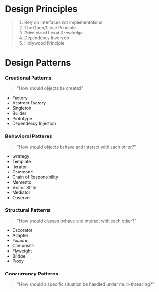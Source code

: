 # Design Principles
> 1. Rely on Interfaces not implementations
> 2. The Open/Close Principle
> 3. Principle of Least Knowledge
> 4. Dependency Inversion
> 5. Hollywood Principle

# Design Patterns

### Creational Patterns
> "How should objects be created"
* Factory
* Abstract Factory
* Singleton
* Builder
* Prototype
* Dependency Injection

### Behavioral Patterns
> "How should objects behave and interact with each other?"
* Strategy
* Template
* Iterator
* Command
* Chain of Responsibility
* Memento
* Visitor State
* Mediator
* Observer

### Structural Patterns
> "How should classes behave and interact with each other?"
* Decorator
* Adapter
* Facade
* Composite
* Flyweight
* Bridge
* Proxy

### Concurrency Patterns
> "How should a specific situation be handled under multi-threading?"